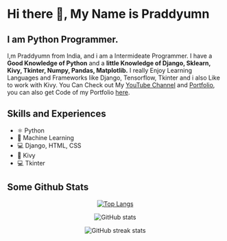 # Hi there 👋, My Name is Praddyumn
## I am Python Programmer.

I,m Praddyumn from India, and i am a Intermideate Programmer. I have a **Good Knowledge of Python** and a **little Knowledge of Django, Sklearn, Kivy, Tkinter, Numpy, Pandas, Matplotlib.** I really Enjoy Learning Languages and Frameworks like Django, Tensorflow, Tkinter and i also Like to work with Kivy. You Can Check out My [YouTube Channel](https://www.youtube.com/channel/UCIs4qW1rvPCD0l9Zvls4ztg) and [Portfolio](https://praddyumnyadav.netlify.app), you can also get Code of my Portfolio [here](https://github.com/PraddyumnYadav/PraddyumnYadavPortfolio).

## Skills and Experiences
* ⚛️ Python
* 🧠 Machine Learning
* 💻 Django, HTML, CSS
* 📲 Kivy
* 💻 Tkinter

## Some Github Stats
<div align="center">

[![Top Langs](https://github-readme-stats.vercel.app/api/top-langs/?username=PraddyumnYadav&layout=compact&theme=tokyonight)](https://github.com/anuraghazra/github-readme-stats)

![GitHub stats](https://github-readme-stats.vercel.app/api?username=PraddyumnYadav&show_icons=true&theme=tokyonight)  

![GitHub streak stats](https://streak-stats.demolab.com/?user=PraddyumnYadav&theme=tokyonight)

</div>
